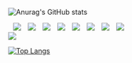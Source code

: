   
  ![Anurag's GitHub stats](https://github-readme-stats.vercel.app/api?username=MinSeok0123&&show_icons=true&theme=radical)
<div algin=center>

  <img src="https://img.shields.io/badge/HTML5-E34F26?style=flat-square&logo=HTML5&logoColor=white" style="margin-left:10px;">
  <img src="https://img.shields.io/badge/JavaScript-F7DF1E?style=flat-square&logo=JavaScript&logoColor=white" style="margin-left:10px;">
  <img src="https://img.shields.io/badge/Firebase-FFCA28?style=flat-square&logo=Firebase&logoColor=white" style="margin-left:10px;">
  <img src="https://img.shields.io/badge/PYTHON-3776AB?style=flat-square&logo=PYTHON&logoColor=white" style="margin-left:10px;">
  <img src="https://img.shields.io/badge/CSS3-1572B6?style=flat-square&logo=CSS3&logoColor=white" style="margin-left:10px;">
  <img src="https://img.shields.io/badge/Java-007396?style=flat-square&logo=Java&logoColor=white" style="margin-left:10px;">
  <img src="https://img.shields.io/badge/Arduino-00979D?style=flat-square&logo=Arduino&logoColor=white" style="margin-left:10px;">
  <img src="https://img.shields.io/badge/C-A8B9CC?style=flat-square&logo=C&logoColor=white" style="margin-left:10px;">
</div>
<a href="https://hits.seeyoufarm.com"><img src="https://hits.seeyoufarm.com/api/count/incr/badge.svg?url=https%3A%2F%2Fgithub.com%2FMinSeok0123&count_bg=%232AC1BC&title_bg=%23555555&icon=&icon_color=%23FFFFFF&title=HITS&edge_flat=false"/></a>

[![Top Langs](https://github-readme-stats.vercel.app/api/top-langs/?username=MinSeok0123)](https://github.com/MinSeok0123/github-readme-stats)

